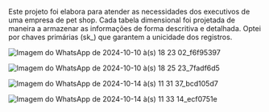 Este projeto foi elabora para atender as necessidades dos executivos de uma empresa de pet shop.
Cada tabela dimensional foi
projetada de maneira a armazenar as informações de forma descritiva e
detalhada. Optei por chaves primárias (sk\_) que garantem a
unicidade dos registros.

![Imagem do WhatsApp de 2024-10-10 à(s) 18 23 02_f6f95397](https://github.com/user-attachments/assets/783d883b-2363-4241-9499-15414f9085d0)

![Imagem do WhatsApp de 2024-10-10 à(s) 18 25 23_7fadf6d5](https://github.com/user-attachments/assets/306468ce-dcc7-4e4f-a512-020b4b8c39d6)

![Imagem do WhatsApp de 2024-10-14 à(s) 11 31 37_bcd105d7](https://github.com/user-attachments/assets/a4063946-40e1-4c05-94ab-ef02b3e2cd7a)

![Imagem do WhatsApp de 2024-10-14 à(s) 11 33 14_ecf0751e](https://github.com/user-attachments/assets/7825c38b-ea64-4a06-99d5-de7c56600106)





